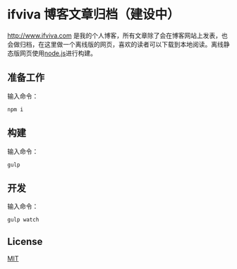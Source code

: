 # ifviva 博客文章归档（建设中）
http://www.ifviva.com 是我的个人博客，所有文章除了会在博客网站上发表，也会做归档，在这里做一个离线版的网页，喜欢的读者可以下载到本地阅读。离线静态版网页使用[node.js](https://nodejs.org/en/)进行构建。

## 准备工作
输入命令：
```
npm i
```

## 构建
输入命令：
```
gulp
```

## 开发
输入命令：
```
gulp watch
```

## License
[MIT](./LICENSE)